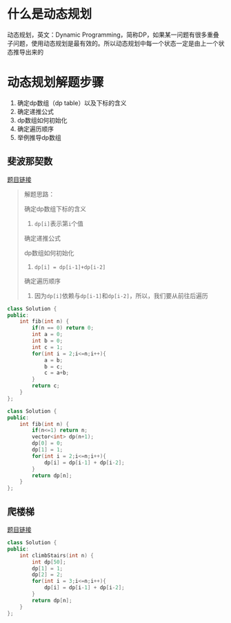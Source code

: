 # 什么是动态规划

动态规划，英文：Dynamic Programming，简称DP，如果某一问题有很多重叠子问题，使用动态规划是最有效的。所以动态规划中每一个状态一定是由上一个状态推导出来的

# 动态规划解题步骤

1. 确定dp数组（dp table）以及下标的含义
2. 确定递推公式
3. dp数组如何初始化
4. 确定遍历顺序
5. 举例推导dp数组



## 斐波那契数

[题目链接](https://leetcode.cn/problems/fibonacci-number/submissions/511823421/)

> 解题思路：
>
> 确定dp数组下标的含义
>
> 1. `dp[i]`表示第`i`个值
>
> 确定递推公式
>
> dp数组如何初始化
>
> 1. `dp[i] = dp[i-1]+dp[i-2]`
>
> 确定遍历顺序
>
> 1. 因为`dp[i]`依赖与`dp[i-1]`和`dp[i-2]`，所以，我们要从前往后遍历

```c++
class Solution {
public:
    int fib(int n) {
        if(n == 0) return 0;
        int a = 0;
        int b = 0;
        int c = 1;
        for(int i = 2;i<=n;i++){
            a = b;
            b = c;
            c = a+b;
        }
        return c;
    }
};
```

```c++
class Solution {
public:
    int fib(int n) {
        if(n<=1) return n;
        vector<int> dp(n+1);
        dp[0] = 0;
        dp[1] = 1;
        for(int i = 2;i<=n;i++){
            dp[i] = dp[i-1] + dp[i-2];
        }
        return dp[n];
    }
};
```

## 爬楼梯

[题目链接](https://leetcode.cn/problems/climbing-stairs/)

```c++
class Solution {
public:
    int climbStairs(int n) {
        int dp[50];
        dp[1] = 1;
        dp[2] = 2;
        for(int i = 3;i<=n;i++){
            dp[i] = dp[i-1] + dp[i-2];
        }
        return dp[n];
    }
};
```

